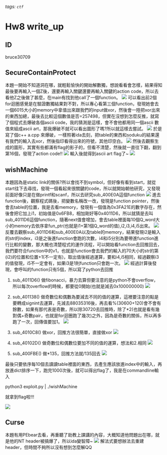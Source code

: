 ###### tags: `ctf`
# Hw8 write_up

## ID
bruce30709
## SecureContainProtect
本題一開始不知道洞在哪，就輕鬆愉快的開始解數獨，想說看看會怎樣，結果得知最後要再輸入一個Z後，還要再輸入關鍵還要再輸入關鍵的action code，所以去看他Z之後做了甚麼，在main有找到他call了一個function。
![](https://i.imgur.com/dmTMI4G.png)
可以看出前2個for迴圈感覺是在驗證數獨結果對不對，所以專心看第三個function，發現她會去一個6015大小的memory中拿值出來跟我們的input做xor，然後會一陸把xor出來的東西加總，最後去比較這個數值是否=257498，但實在沒想到怎麼反推，就寫了個程式去爆破各個ascii code，我的猜測是這樣，會不會他都用同一個ascii 數值來組成ascii art，那我爆破不就可以看出圖形了嗎?所以就這樣去嘗試。
![](https://i.imgur.com/7yfX7fj.png)
於是寫了個c++ a.cpp 來爆破，一樣照著ida去刻，把table的東西和soduku的結果還有我們的輸入去xor，然後指印看得出來的符號，其他印空白。
![](https://i.imgur.com/MvbDlKf.png)
然後去觀察生成的圖形，其實有些都滿有flag的影子的，但看不清楚，然後就一直往下翻，翻到第16個，發現了action code!!
![](https://i.imgur.com/xi9jDuF.png)
輸入後就得到ascii art flag了~
![](https://i.imgur.com/XkSN6oo.png)




## wishMachine
本題因為是static link的關係?所以會找不到symbol，但好像有看到start，就從start往下去尋找，發現一個看起來很關鍵的code，所以就開始朝他研究，又發現前面好像只是在做printf和scanf，所以去研究sub_400E0A這個function
![](https://i.imgur.com/qhN5MW3.png)
進去function後，觀察程式碼後，把變數名稱改一改，發現是function pointer，然後會去table的位置，我是去看memory，發現有一個值為0x3FA21E的數字存在，然後會把它加上i1，初始值是0x6FB8，相加剛好等0x4011D6，所以就猜是去叫sub_4011D6這個function，隨著next值會增加，會去table裡面每10個Q_word大小的memory去依序拿fun_ptr(也就是i1+第1個Q_word的值),i2,i3,i4,i5出來。
![](https://i.imgur.com/ISjICb4.png)
反覆去觀察sub_4011D6和sub_400E0A以及table的memory，結果發現i2是輸入的str的index，i3是之後進function會跑的次數，i4和i5分別為要帶進function進行比較的變數，那大概也清楚程式的運作流程，可以開始看function去回推回去，我們要符合function中的v1，也就是function會去我們的輸入的70大小的str的第(i2)的位置和位置+1(不一定有)，取出值後經過運算，要和i4,i5相同，經過觀察i3的值發現，i5不一定會有，如果i3是1則function只會跑一次。
![](https://i.imgur.com/q4A89mY.png)
經過計算後發現，會呼叫的function只有5個，所以寫了python去回推
1. sub_4011D6() 做fibonacci，暴力去算但要注意的是python不會overflow，所以每次overflow的時候，都要從0開始(也就是減去0x100000000)
    ![](https://i.imgur.com/EjXOiqf.png)
2. sub_401138() 做奇數位和偶數為要減去不同的值的運算，這裡要注意的點是要轉成signint去運算，先減去88035316後，再去看%(30600+120)會不會有餘數，如果有那代表是奇數，所以除30720去回推時，除了\*2(也就是看有幾對偶+奇數pair，也就是for迴圈跑了幾次)之外，因為是奇數的關係，所以再多跑了一次，回傳值要加1。
    ![](https://i.imgur.com/FQ2RIzF.png)

3. sub_4010C8() 做xor，回推方法很簡單，直接做xor
    ![](https://i.imgur.com/8YRynRB.png)

4. sub_40102D() 做奇數位和偶數位要加不同的值的運算，想法和2.相同
    ![](https://i.imgur.com/MHdf5Nt.png)

6. sub_400FBE() 做*135，回推方法就/135回去
    ![](https://i.imgur.com/07EcriQ.png)

最後只要依序每10個去讀讀table裡面的東西，去產生應該放進index中的輸入，再放進dict排序一下，跑完1000次後，就可以得出flag了，我是在commandline輸入

python3 exploit.py | ./wishMachine

就拿到flag啦!!!

![](https://i.imgur.com/awWwR3f.png)
## Curse
本題有用PEbear去看，再重聽了助教上課講的內容，大概知道他問題出在哪，就是他的NT header被搞爆了，所以ida變智障~
![](https://i.imgur.com/DCwXkvP.png)
解法式要想辦法去重建header，但時間不夠所以沒有想到怎麼解QQ






